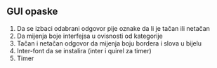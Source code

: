 ## GUI opaske

1. Da se izbaci odabrani odgovor pije oznake da li je tačan ili netačan
2. Da mijenja boje interfejsa u ovisnosti od kategorije
3. Tačan i netačan odgovor da mijenja boju bordera i slova u bijelu
4. Inter-font da se instalira (inter i quirel za timer)
5. Timer
